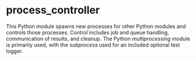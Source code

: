 # process_controller
This Python module spawns new processes for other Python modules and controls those processes. Control includes job and queue handling, communication of results, and cleanup.  The Python _multiprocessing_ module is primarily used, with the _subprocess_ used for an included optional test logger.
